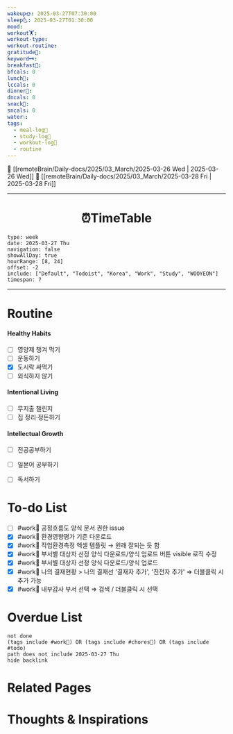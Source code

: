 ```yaml
---
wakeup🌞: 2025-03-27T07:30:00
sleep🌜: 2025-03-27T01:30:00
mood: 
workout🏋️: 
workout-type: 
workout-routine: 
gratitude🙏: 
keyword🗝️: 
breakfast🍳: 
bfcals: 0
lunch🍚: 
lccals: 0
dinner🥗: 
dncals: 0
snack🍬: 
sncals: 0
water💧: 
tags:
  - meal-log📝
  - study-log📓
  - workout-log💪
  - routine
---
```


🔺 [[remoteBrain/Daily-docs/2025/03_March/2025-03-26 Wed | 2025-03-26 Wed]]
🔻 [[remoteBrain/Daily-docs/2025/03_March/2025-03-28 Fri | 2025-03-28 Fri]]
___
<h1> <center>⏰TimeTable </center> </h1>

```gEvent
type: week
date: 2025-03-27 Thu
navigation: false
showAllDay: true
hourRange: [8, 24]
offset: -2
include: ["Default", "Todoist", "Korea", "Work", "Study", "WOOYEON"]
timespan: 7
```

--- 


# Routine 

####  Healthy Habits
- [ ] 영양제 챙겨 먹기
- [ ] 운동하기
- [x] 도시락 싸먹기
- [ ] 외식하지 않기 

####  Intentional Living 
- [ ] 무지출 챌린지 
- [ ] 집 정리·정돈하기

#### Intellectual Growth
- [ ] 전공공부하기
- [ ] 일본어 공부하기
- [ ] 독서하기



# To-do List

- [ ] #work💼 공정흐름도 양식 문서 권한 issue
- [x] #work💼 환경영향평가 기준 다운로드
- [x] #work💼 작업환경측정 엑셀 템플릿 → 원래 잘되는 듯 함
- [x] #work💼 부서별 대상자 선정 양식 다운로드/양식 업로드 버튼 visible 로직 수정
- [x] #work💼 부서별 대상자 선정 양식 다운로드/양식 업로드
- [x] #work💼 나의 결재현황 > 나의 결재선 '결재자 추가', '친전자 추가' ⇒ 더블클릭 시 추가 가능
- [x] #work💼 내부감사 부서 선택 ⇒ 검색 / 더블클릭 시 선택

# Overdue List
```tasks
not done
(tags include #work💼) OR (tags include #chores🧺) OR (tags include #todo)
path does not include 2025-03-27 Thu
hide backlink
```

# Related Pages



# Thoughts & Inspirations

